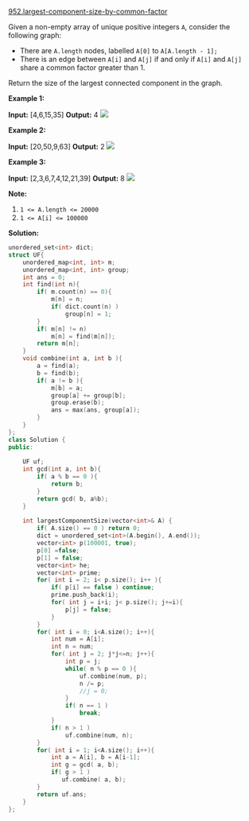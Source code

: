 [952.largest-component-size-by-common-factor](https://leetcode.com/problems/largest-component-size-by-common-factor/)  

Given a non-empty array of unique positive integers `A`, consider the following graph:

*   There are `A.length` nodes, labelled `A[0]` to `A[A.length - 1];`
*   There is an edge between `A[i]` and `A[j]` if and only if `A[i]` and `A[j]` share a common factor greater than 1.

Return the size of the largest connected component in the graph.

**Example 1:**

**Input:** \[4,6,15,35\]
**Output:** 4
![](https://assets.leetcode.com/uploads/2018/12/01/ex1.png)

**Example 2:**

**Input:** \[20,50,9,63\]
**Output:** 2
![](https://assets.leetcode.com/uploads/2018/12/01/ex2.png)

**Example 3:**

**Input:** \[2,3,6,7,4,12,21,39\]
**Output:** 8
![](https://assets.leetcode.com/uploads/2018/12/01/ex3.png)

**Note:**

1.  `1 <= A.length <= 20000`
2.  `1 <= A[i] <= 100000`  



**Solution:**  

```cpp
unordered_set<int> dict;
struct UF{
    unordered_map<int, int> m;
    unordered_map<int, int> group;
    int ans = 0;
    int find(int n){
        if( m.count(n) == 0){
            m[n] = n;
            if( dict.count(n) )
                group[n] = 1;
        }
        if( m[n] != n)
            m[n] = find(m[n]);
        return m[n];
    }
    void combine(int a, int b ){
        a = find(a);
        b = find(b);
        if( a != b ){
            m[b] = a;
            group[a] += group[b];
            group.erase(b);
            ans = max(ans, group[a]);
        }
    }
};
class Solution {
public:
    
    UF uf;
    int gcd(int a, int b){
        if( a % b == 0 ){
            return b;
        }
        return gcd( b, a%b);
    }
    
    int largestComponentSize(vector<int>& A) {
        if( A.size() == 0 ) return 0;
        dict = unordered_set<int>(A.begin(), A.end());
        vector<int> p(100001, true);
        p[0] =false;
        p[1] = false;
        vector<int> he;
        vector<int> prime;
        for( int i = 2; i< p.size(); i++ ){
            if( p[i] == false ) continue;
            prime.push_back(i);
            for( int j = i+i; j< p.size(); j+=i){
                p[j] = false;
            }
        }
        for( int i = 0; i<A.size(); i++){
            int num = A[i];
            int n = num;
            for( int j = 2; j*j<=n; j++){
                int p = j;
                while( n % p == 0 ){
                    uf.combine(num, p);
                    n /= p;
                    //j = 0;
                }
                if( n == 1 )
                    break;
            }
            if( n > 1 )
                uf.combine(num, n);
        }
        for( int i = 1; i<A.size(); i++){
            int a = A[i], b = A[i-1];
            int g = gcd( a, b);
            if( g > 1 )
               uf.combine( a, b);
        }
        return uf.ans;
    }
};
```
      